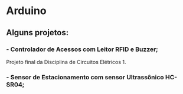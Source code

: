 # Arduino

## Alguns projetos: 

### - Controlador de Acessos com Leitor RFID e Buzzer;

<p>Projeto final da Disciplina de Circuitos Elétricos 1.</p>

### - Sensor de Estacionamento com sensor Ultrassônico HC-SR04;

